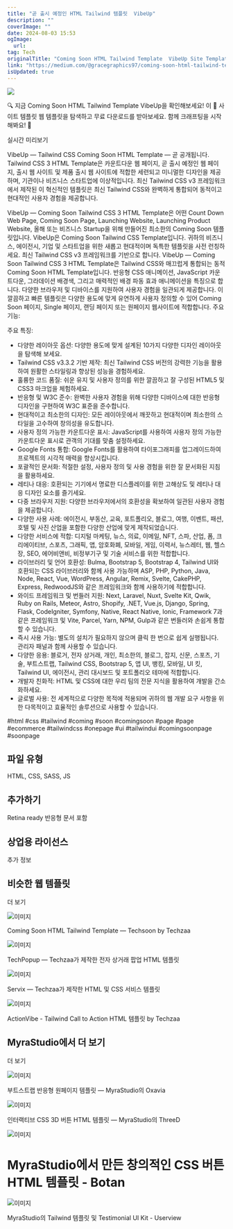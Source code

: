 ```yaml
---
title: "곧 출시 예정인 HTML Tailwind 템플릿  VibeUp"
description: ""
coverImage: ""
date: 2024-08-03 15:53
ogImage: 
  url: 
tag: Tech
originalTitle: "Coming Soon HTML Tailwind Template  VibeUp Site Templates Web Templates"
link: "https://medium.com/@gracegraphics97/coming-soon-html-tailwind-template-vibeup-site-templates-web-templates-81849e748092"
isUpdated: true
---
```






<img src="/assets/img/ComingSoonHTMLTailwindTemplateVibeUpSiteTemplatesWebTemplates_0.png" />

🔍 지금 Coming Soon HTML Tailwind Template VibeUp을 확인해보세요! 이 📁 사이트 템플릿 웹 템플릿을 탐색하고 무료 다운로드를 받아보세요. 함께 크래프팅을 시작해봐요! 🚀

실시간 미리보기

VibeUp — Tailwind CSS Coming Soon HTML Template — 곧 공개됩니다. Tailwind CSS 3 HTML Template은 카운트다운 웹 페이지, 곧 출시 예정인 웹 페이지, 출시 웹 사이트 및 제품 출시 웹 사이트에 적합한 세련되고 미니멀한 디자인을 제공하며, 기관이나 비즈니스 스타트업에 이상적입니다. 최신 Tailwind CSS v3 프레임워크에서 제작된 이 혁신적인 템플릿은 최신 Tailwind CSS와 완벽하게 통합되어 동적이고 현대적인 사용자 경험을 제공합니다.

<div class="content-ad"></div>

VibeUp — Coming Soon Tailwind CSS 3 HTML Template은 어떤 Count Down Web Page, Coming Soon Page, Launching Website, Launching Product Website, 올해 또는 비즈니스 Startup을 위해 만들어진 최소한의 Coming Soon 템플릿입니다. VibeUp은 Coming Soon Tailwind CSS Template입니다. 귀하의 비즈니스, 에이전시, 기업 및 스타트업을 위한 새롭고 현대적이며 독특한 템플릿을 사전 런칭하세요. 최신 Tailwind CSS v3 프레임워크를 기반으로 합니다. VibeUp — Coming Soon Tailwind CSS 3 HTML Template은 Tailwind CSS와 매끄럽게 통합되는 동적 Coming Soon HTML Template입니다. 반응형 CSS 애니메이션, JavaScript 카운트다운, 그라데이션 배경색, 그리고 매력적인 배경 파동 효과 애니메이션을 특징으로 합니다. 다양한 브라우저 및 디바이스를 지원하여 사용자 경험을 일관되게 제공합니다. 이 깔끔하고 빠른 템플릿은 다양한 용도에 맞게 유연하게 사용자 정의할 수 있어 Coming Soon 페이지, Single 페이지, 랜딩 페이지 또는 원페이지 웹사이트에 적합합니다. 주요 기능:

주요 특징:

- 다양한 레이아웃 옵션: 다양한 용도에 맞게 설계된 10가지 다양한 디자인 레이아웃을 탐색해 보세요.
- Tailwind CSS v3.3.2 기반 제작: 최신 Tailwind CSS 버전의 강력한 기능을 활용하여 원활한 스타일링과 향상된 성능을 경험하세요.
- 훌륭한 코드 품질: 쉬운 유지 및 사용자 정의를 위한 깔끔하고 잘 구성된 HTML5 및 CSS3 마크업을 체험하세요.
- 반응형 및 W3C 준수: 완벽한 사용자 경험을 위해 다양한 디바이스에 대한 반응형 디자인을 구현하여 W3C 표준을 준수합니다.
- 현대적이고 최소한의 디자인: 모든 레이아웃에서 깨끗하고 현대적이며 최소한의 스타일을 고수하여 창의성을 유도합니다.
- 사용자 정의 가능한 카운트다운 표시: JavaScript를 사용하여 사용자 정의 가능한 카운트다운 표시로 관객의 기대를 맞춤 설정하세요.
- Google Fonts 통합: Google Fonts를 활용하여 타이포그래피를 업그레이드하여 프로젝트의 시각적 매력을 향상시킵니다.
- 포괄적인 문서화: 적절한 설정, 사용자 정의 및 사용 경험을 위한 잘 문서화된 지침을 활용하세요.
- 레티나 대응: 호환되는 기기에서 명료한 디스플레이를 위한 고해상도 및 레티나 대응 디자인 요소를 즐기세요.
- 다중 브라우저 지원: 다양한 브라우저에서의 호환성을 확보하여 일관된 사용자 경험을 제공합니다.
- 다양한 사용 사례: 에이전시, 부동산, 교육, 포트폴리오, 블로그, 여행, 이벤트, 패션, 호텔 및 사진 산업을 포함한 다양한 산업에 맞게 제작되었습니다.
- 다양한 서비스에 적합: 디지털 마케팅, 뉴스, 의료, 이메일, NFT, 스파, 산업, 폼, 크리에이티브, 스포츠, 그래픽, 앱, 암호화폐, 모바일, 게임, 이력서, 뉴스레터, 웹, 헬스장, SEO, 에어비앤비, 비정부기구 및 기술 서비스를 위한 적합합니다.
- 라이브러리 및 언어 호환성: Bulma, Bootstrap 5, Bootstrap 4, Tailwind UI와 호환되는 CSS 라이브러리와 함께 사용 가능하며 ASP, PHP, Python, Java, Node, React, Vue, WordPress, Angular, Remix, Svelte, CakePHP, Express, RedwoodJS와 같은 프레임워크와 함께 사용하기에 적합합니다.
- 와이드 프레임워크 및 번들러 지원: Next, Laravel, Nuxt, Svelte Kit, Qwik, Ruby on Rails, Meteor, Astro, Shopify, .NET, Vue.js, Django, Spring, Flask, CodeIgniter, Symfony, Native, React Native, Ionic, Framework 7과 같은 프레임워크 및 Vite, Parcel, Yarn, NPM, Gulp과 같은 번들러와 손쉽게 통합할 수 있습니다.
- 즉시 사용 가능: 별도의 설치가 필요하지 않으며 클릭 한 번으로 쉽게 실행됩니다. 관리자 패널과 함께 사용할 수 있습니다.
- 다양한 응용: 블로거, 전자 상거래, 개인, 최소한의, 블로그, 잡지, 신문, 스포츠, 기술, 부트스트랩, Tailwind CSS, Bootstrap 5, 앱 UI, 뱅킹, 모바일, UI 킷, Tailwind UI, 에이전시, 관리 대시보드 및 포트폴리오 테마에 적합합니다.
- 개발자 친화적: HTML 및 CSS에 대한 우리 팀의 전문 지식을 활용하여 개발을 간소화하세요.
- 글로벌 사용: 전 세계적으로 다양한 목적에 적용되며 귀하의 웹 개발 요구 사항을 위한 다목적이고 효율적인 솔루션으로 사용할 수 있습니다.

<div class="content-ad"></div>

#html #css #tailwind #coming #soon #comingsoon #page #page #ecommerce #tailwindcss #onepage #ui #tailwindui #comingsoonpage #soonpage

## 파일 유형

HTML, CSS, SASS, JS

## 추가하기

<div class="content-ad"></div>

Retina ready
반응형
문서 포함

## 상업용 라이선스

추가 정보

## 비슷한 웹 템플릿

<div class="content-ad"></div>

더 보기

![이미지](/assets/img/ComingSoonHTMLTailwindTemplateVibeUpSiteTemplatesWebTemplates_1.png)

Coming Soon HTML Tailwind Template — Techsoon by Techzaa

![이미지](/assets/img/ComingSoonHTMLTailwindTemplateVibeUpSiteTemplatesWebTemplates_2.png)

<div class="content-ad"></div>

TechPopup — Techzaa가 제작한 전자 상거래 팝업 HTML 템플릿

![이미지](/assets/img/ComingSoonHTMLTailwindTemplateVibeUpSiteTemplatesWebTemplates_3.png)

Servix — Techzaa가 제작한 HTML 및 CSS 서비스 템플릿

![이미지](/assets/img/ComingSoonHTMLTailwindTemplateVibeUpSiteTemplatesWebTemplates_4.png)

<div class="content-ad"></div>

ActionVibe - Tailwind Call to Action HTML 템플릿 by Techzaa

## MyraStudio에서 더 보기

더 보기

![이미지](/assets/img/ComingSoonHTMLTailwindTemplateVibeUpSiteTemplatesWebTemplates_5.png)

<div class="content-ad"></div>

부트스트랩 반응형 원페이지 템플릿 — MyraStudio의 Oxavia

![이미지](/assets/img/ComingSoonHTMLTailwindTemplateVibeUpSiteTemplatesWebTemplates_6.png)

인터랙티브 CSS 3D 버튼 HTML 템플릿 — MyraStudio의 ThreeD

![이미지](/assets/img/ComingSoonHTMLTailwindTemplateVibeUpSiteTemplatesWebTemplates_7.png)

<div class="content-ad"></div>

# MyraStudio에서 만든 창의적인 CSS 버튼 HTML 템플릿 - Botan

![이미지](/assets/img/ComingSoonHTMLTailwindTemplateVibeUpSiteTemplatesWebTemplates_8.png)

MyraStudio의 Tailwind 템플릿 및 Testimonial UI Kit - Userview

